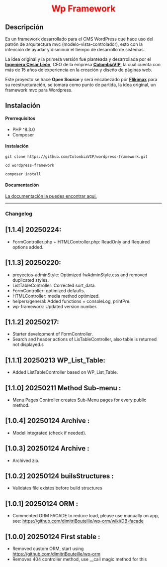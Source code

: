 <h1 align="center" style="color: red !important;">Wp Framework</h1>

## Descripción

<p>Es un framework desarrollado para el CMS WordPress que hace uso del patrón de arquitectura mvc (modelo-vista-controlador), esto con la intención de ayudar y disminuir el tiempo de desarrollo de sistemas.

La idea original y la primera versión fue planteada y desarrollada por el <strong><a href="https://www.linkedin.com/in/ingenieroleon">Ingeniero César León</a></strong>, CEO de la empresa <strong><a href="https://colombiavip.com">ColombiaVIP</a></strong>, la cual cuenta con más de 15 años de experiencia en la creación y diseño de páginas web.

Este proyecto se hace <strong>Open Source</strong> y será encabezado por <strong><a href="https://flikimax.com">Flikimax</a></strong> para su reestructuración, se tomara como punto de partida, la idea original, un framework mvc para Wordpress.</p>

## Instalación

#### Prerrequisitos

- PHP ^8.3.0
- Composer

#### Instalación

```
git clone https://github.com/ColombiaVIP/wordpress-framework.git
```

```
cd wordpress-framework
```

```
composer install
```

#### Documentación

[La documentación la puedes encontrar aquí.](https://docs.wordpress-framework.com/docs)

---
### Changelog

## [1.1.4] 20250224:
* FormController.php + HTMLController.php: ReadOnly and Required options added.


## [1.1.3] 20250220:
* proyectos-adminStyle: Optimized fwAdminStyle.css and removed duplicated styles.
* ListTableController: Corrected sort_data.
* FormController: optimized defaults.
* HTMLController: media method optimized.
* helpers/general: Added functions = consoleLog, printPre.
* wp-framework: Updated version number.

## [1.1.2] 20250217:
* Starter development of FormController.
* Search and header actions of LisTableController, also table is returned not displayed.s

## [1.1.1] 20250213 WP_List_Table:
* Added ListTableController based on WP_List_Table.

## [1.1.0] 20250211 Method Sub-menu :
* Menu Pages Controller creates Sub-Menu pages for every public method.

## [1.0.4] 20250124 Archive :
* Model integrated (check if needed).

## [1.0.3] 20250124 Archive :
* Archived zip.

## [1.0.2] 20250124 builsStructures :
* Validates file existes before build structures

## [1.0.1] 20250124 ORM :
* Commented ORM FACADE to reduce load, please use manually on app, see: https://github.com/dimitriBouteille/wp-orm/wiki/DB-facade

## [1.0.0] 20250124 First stable :
* Removed custom ORM, start using https://github.com/dimitriBouteille/wp-orm
* Removes 404 controller method, use __call magic method for this
